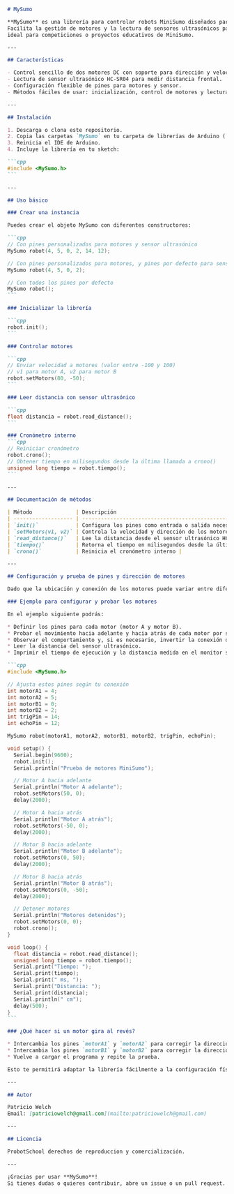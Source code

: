 ````markdown
# MySumo

**MySumo** es una librería para controlar robots MiniSumo diseñados para Probot 2025.
Facilita la gestión de motores y la lectura de sensores ultrasónicos para la medición de distancia,
ideal para competiciones o proyectos educativos de MiniSumo.

---

## Características

- Control sencillo de dos motores DC con soporte para dirección y velocidad variables.
- Lectura de sensor ultrasónico HC-SR04 para medir distancia frontal.
- Configuración flexible de pines para motores y sensor.
- Métodos fáciles de usar: inicialización, control de motores y lectura de distancia.

---

## Instalación

1. Descarga o clona este repositorio.
2. Copia las carpetas `MySumo` en tu carpeta de librerías de Arduino (`Documents/Arduino/libraries/`).
3. Reinicia el IDE de Arduino.
4. Incluye la librería en tu sketch:

```cpp
#include <MySumo.h>
```

---

## Uso básico

### Crear una instancia

Puedes crear el objeto MySumo con diferentes constructores:

```cpp
// Con pines personalizados para motores y sensor ultrasónico
MySumo robot(4, 5, 0, 2, 14, 12);

// Con pines personalizados para motores, y pines por defecto para sensor
MySumo robot(4, 5, 0, 2);

// Con todos los pines por defecto
MySumo robot();
```

### Inicializar la librería

```cpp
robot.init();
```

### Controlar motores

```cpp
// Enviar velocidad a motores (valor entre -100 y 100)
// v1 para motor A, v2 para motor B
robot.setMotors(80, -50);
```

### Leer distancia con sensor ultrasónico

```cpp
float distancia = robot.read_distance();
```

### Cronómetro interno
```cpp
// Reiniciar cronómetro
robot.crono();
// Obtener tiempo en milisegundos desde la última llamada a crono()
unsigned long tiempo = robot.tiempo();
```

---

## Documentación de métodos

| Método              | Descripción                                                                                          |
| ------------------- | ---------------------------------------------------------------------------------------------------- |
| `init()`            | Configura los pines como entrada o salida necesarios.                                                |
| `setMotors(v1, v2)` | Controla la velocidad y dirección de los motores. Valores entre -100 y 100.                          |
| `read_distance()`   | Lee la distancia desde el sensor ultrasónico HC-SR04 en centímetros. Retorna 450 si no detecta nada. |
| `tiempo()`          | Retorna el tiempo en milisegundos desde la última llamada a `crono()`.                           |
| `crono()`           | Reinicia el cronómetro interno |

---

## Configuración y prueba de pines y dirección de motores

Dado que la ubicación y conexión de los motores puede variar entre diferentes robots Probot MiniSumo, es importante verificar y ajustar la configuración de los pines para que cada motor funcione correctamente en ambas direcciones.

### Ejemplo para configurar y probar los motores

En el ejemplo siguiente podrás:

* Definir los pines para cada motor (motor A y motor B).
* Probar el movimiento hacia adelante y hacia atrás de cada motor por separado.
* Observar el comportamiento y, si es necesario, invertir la conexión de los pines para corregir la dirección.
* Leer la distancia del sensor ultrasónico.
* Imprimir el tiempo de ejecución y la distancia medida en el monitor serial.

```cpp
#include <MySumo.h>

// Ajusta estos pines según tu conexión
int motorA1 = 4;
int motorA2 = 5;
int motorB1 = 0;
int motorB2 = 2;
int trigPin = 14;
int echoPin = 12;

MySumo robot(motorA1, motorA2, motorB1, motorB2, trigPin, echoPin);

void setup() {
  Serial.begin(9600);
  robot.init();
  Serial.println("Prueba de motores MiniSumo");

  // Motor A hacia adelante
  Serial.println("Motor A adelante");
  robot.setMotors(50, 0);
  delay(2000);

  // Motor A hacia atrás
  Serial.println("Motor A atrás");
  robot.setMotors(-50, 0);
  delay(2000);

  // Motor B hacia adelante
  Serial.println("Motor B adelante");
  robot.setMotors(0, 50);
  delay(2000);

  // Motor B hacia atrás
  Serial.println("Motor B atrás");
  robot.setMotors(0, -50);
  delay(2000);

  // Detener motores
  Serial.println("Motores detenidos");
  robot.setMotors(0, 0);
  robot.crono();
}

void loop() {
  float distancia = robot.read_distance();
  unsigned long tiempo = robot.tiempo();
  Serial.print("Tiempo: ");
  Serial.print(tiempo);
  Serial.print(" ms, ");
  Serial.print("Distancia: ");
  Serial.print(distancia);
  Serial.println(" cm");
  delay(500);
}
```

### ¿Qué hacer si un motor gira al revés?

* Intercambia los pines `motorA1` y `motorA2` para corregir la dirección del motor A.
* Intercambia los pines `motorB1` y `motorB2` para corregir la dirección del motor B.
* Vuelve a cargar el programa y repite la prueba.

Esto te permitirá adaptar la librería fácilmente a la configuración física de tu robot.

---

## Autor

Patricio Welch  
Email: [patriciowelch@gmail.com](mailto:patriciowelch@gmail.com)

---

## Licencia

ProbotSchool derechos de reproduccion y comercialización.

---

¡Gracias por usar **MySumo**!  
Si tienes dudas o quieres contribuir, abre un issue o un pull request.
````

